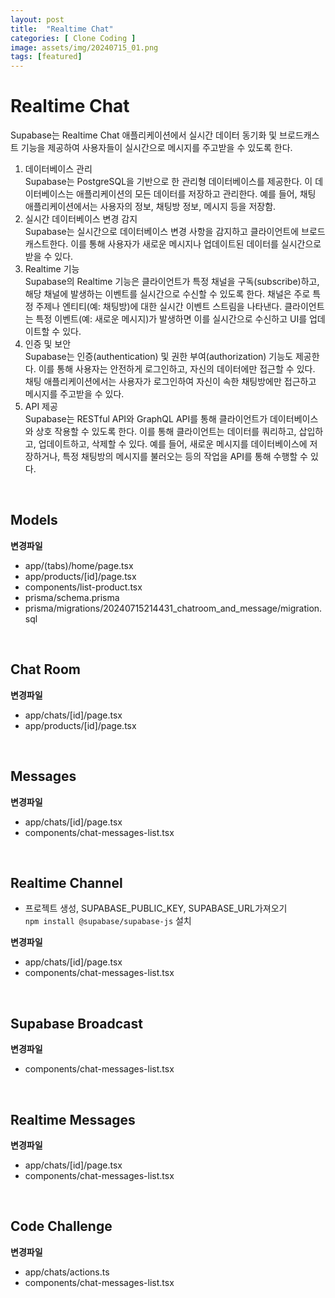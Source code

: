 ```yaml
---  
layout: post  
title:  "Realtime Chat"  
categories: [ Clone Coding ]  
image: assets/img/20240715_01.png  
tags: [featured]  
---  
```

  
# Realtime Chat  
  
Supabase는 Realtime Chat 애플리케이션에서 실시간 데이터 동기화 및 브로드캐스트 기능을 제공하여 사용자들이 실시간으로 메시지를 주고받을 수 있도록 한다.   
1. 데이터베이스 관리  
Supabase는 PostgreSQL을 기반으로 한 관리형 데이터베이스를 제공한다. 이 데이터베이스는 애플리케이션의 모든 데이터를 저장하고 관리한다. 예를 들어, 채팅 애플리케이션에서는 사용자의 정보, 채팅방 정보, 메시지 등을 저장함.  
2. 실시간 데이터베이스 변경 감지  
Supabase는 실시간으로 데이터베이스 변경 사항을 감지하고 클라이언트에 브로드캐스트한다. 이를 통해 사용자가 새로운 메시지나 업데이트된 데이터를 실시간으로 받을 수 있다.   
3. Realtime 기능  
Supabase의 Realtime 기능은 클라이언트가 특정 채널을 구독(subscribe)하고, 해당 채널에 발생하는 이벤트를 실시간으로 수신할 수 있도록 한다. 채널은 주로 특정 주제나 엔티티(예: 채팅방)에 대한 실시간 이벤트 스트림을 나타낸다. 클라이언트는 특정 이벤트(예: 새로운 메시지)가 발생하면 이를 실시간으로 수신하고 UI를 업데이트할 수 있다.  
4. 인증 및 보안  
Supabase는 인증(authentication) 및 권한 부여(authorization) 기능도 제공한다. 이를 통해 사용자는 안전하게 로그인하고, 자신의 데이터에만 접근할 수 있다. 채팅 애플리케이션에서는 사용자가 로그인하여 자신이 속한 채팅방에만 접근하고 메시지를 주고받을 수 있다.  
5. API 제공  
Supabase는 RESTful API와 GraphQL API를 통해 클라이언트가 데이터베이스와 상호 작용할 수 있도록 한다. 이를 통해 클라이언트는 데이터를 쿼리하고, 삽입하고, 업데이트하고, 삭제할 수 있다. 예를 들어, 새로운 메시지를 데이터베이스에 저장하거나, 특정 채팅방의 메시지를 불러오는 등의 작업을 API를 통해 수행할 수 있다.  

<br>
  
## Models  
**변경파일**  
- app/(tabs)/home/page.tsx  
- app/products/[id]/page.tsx  
- components/list-product.tsx  
- prisma/schema.prisma  
- prisma/migrations/20240715214431_chatroom_and_message/migration.sql  

<br>
  
## Chat Room  
**변경파일**  
- app/chats/[id]/page.tsx  
- app/products/[id]/page.tsx  

<br>
  
## Messages  
**변경파일**  
- app/chats/[id]/page.tsx  
- components/chat-messages-list.tsx  

<br>
  
## Realtime Channel  
- 프로젝트 생성, SUPABASE_PUBLIC_KEY, SUPABASE_URL가져오기  
`npm install @supabase/supabase-js` 설치  
  
**변경파일**  
- app/chats/[id]/page.tsx  
- components/chat-messages-list.tsx  

<br>
  
## Supabase Broadcast  
**변경파일**  
- components/chat-messages-list.tsx  

<br>
  
## Realtime Messages  
**변경파일**  
- app/chats/[id]/page.tsx  
- components/chat-messages-list.tsx  

<br>
  
## Code Challenge  
**변경파일**  
- app/chats/actions.ts  
- components/chat-messages-list.tsx  
  
   